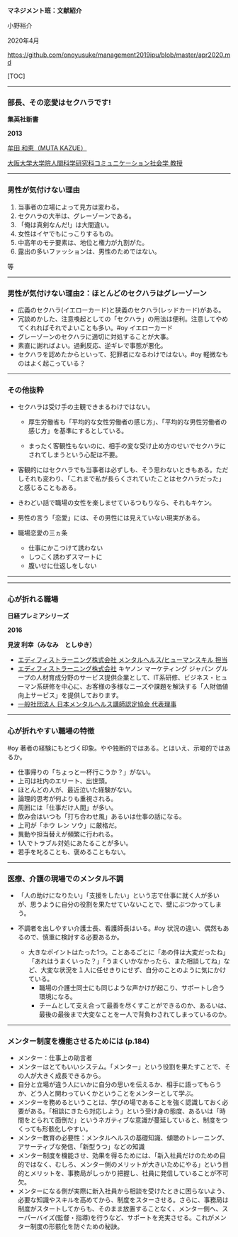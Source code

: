 **マネジメント班：文献紹介**

小野裕介

2020年4月

https://github.com/onoyusuke/management2019ipu/blob/master/apr2020.md

[TOC]

------

### **部長、その恋愛はセクハラです!**



 **集英社新書**

 **2013**

[牟田 和恵（MUTA KAZUE）](https://twitter.com/peureka)

[大阪大学大学院人間科学研究科コミュニケーション社会学 教授](http://comiron.hus.osaka-u.ac.jp/)



------

### 男性が気付けない理由

1. 当事者の立場によって見方は変わる。
2. セクハラの大半は、グレーゾーンである。
3. 「俺は真剣なんだ!」は大間違い。
4. 女性はイヤでもにっこりするもの。
5. 中高年のモテ要素は、地位と権力が九割がた。
6. 露出の多いファッションは、男性のためではない。

等

------

### 男性が気付けない理由2：ほとんどのセクハラはグレーゾーン

- 広義のセクハラ(イエローカード)と狭義のセクハラ(レッドカード)がある。
- 冗談めかした、注意喚起としての「セクハラ」の用法は便利。注意してやめてくれればそれでよいことも多い。#oy イエローカード
- グレーゾーンのセクハラに適切に対処することが大事。
- 素直に謝ればよい。過剰反応、逆ギレで事態が悪化。
- セクハラを認めたからといって、犯罪者になるわけではない。#oy 軽微なものはよく起こっている？



------

### その他抜粋

- セクハラは受け手の主観できまるわけではない。

  * 厚生労働省も「平均的な女性労働者の感じ方」、「平均的な男性労働者の感じ方」を基準にするとしている。

  * まったく客観性もないのに、相手の変な受け止め方のせいでセクハラにされてしまうという心配は不要。
- 客観的にはセクハラでも当事者は必ずしも、そう思わないときもある。ただしそれも変わり、「これまで私が長らくされていたことはセクハラだった」と感じることもある。
- きわどい話で職場の女性を楽しませているつもりなら、それもキケン。
- 男性の言う「恋愛」には、その男性には見えていない現実がある。
- 職場恋愛の三ヵ条
  - 仕事にかこつけて誘わない
  - しつこく誘わずスマートに
  - 腹いせに仕返しをしない

------



------

### **心が折れる職場** 



**日経プレミアシリーズ** 

**2016**

**見波 利幸（みなみ　としゆき）**

* [エディフィストラーニング株式会社 メンタルヘルス/ヒューマンスキル 担当](https://www.edifist.co.jp/trainer/management/minami_toshiyuki/)
* [エディフィストラーニング株式会社](https://www.edifist.co.jp/company/index.aspx) 
キヤノン マーケティング ジャパン グループの人材育成分野のサービス提供企業として、IT系研修、ビジネス・ヒューマン系研修を中心に、お客様の多様なニーズや課題を解決する「人財価値向上サービス」を提供しております。
* [一般社団法人 日本メンタルヘルス講師認定協会 代表理事](http://www.j-mot.or.jp/index.html) 

------

###  心が折れやすい職場の特徴

#oy 著者の経験にもとづく印象。やや独断的ではある。とはいえ、示唆的ではあるか。

- 仕事帰りの「ちょっと一杯行こうか？」がない。
- 上司は社内のエリート、出世頭。
- ほとんどの人が、最近泣いた経験がない。
- 論理的思考が何よりも重視される。
- 周囲には「仕事だけ人間」が多い。
- 飲み会はいつも「打ち合わせ風」あるいは仕事の話になる。
- 上司が「ホウ レン ソウ」に厳格だ。
- 異動や担当替えが頻繁に行われる。
- 1人でトラブル対処にあたることが多い。
- 若手を叱ることも、褒めることもない。

------

### 医療、介護の現場でのメンタル不調

- 「人の助けになりたい」「支援をしたい」という志で仕事に就く人が多いが、思うように自分の役割を果たせていないことで、壁にぶつかってしまう。

- 不調者を出しやすい介護士長、看護師長はいる。#oy 状況の違い、偶然もあるので、慎重に検討する必要あるか。

  - 大きなポイントはたった1つ。ことあるごとに「あの件は大変だったね」「あれはうまくいった？」「うまくいかなかったら、また相談してね」など、大変な状況を１人に任せきりにせず、自分のことのように気にかけている。
    - 職場の介護士同士にも同じような声かけが起こり、サポートし合う環境になる。
    - チームとして支え合って最善を尽くすことができるのか、あるいは、最後の最後まで大変なことを一人で背負わされてしまっているのか。



------

### メンター制度を機能させるためには (p.184)

- メンター：仕事上の助言者
- メンターはとてもいいシステム。「メンター」という役割を果たすことで、その人が大きく成長できるから。
- 自分と立場が違う人にいかに自分の思いを伝えるか、相手に語ってもらうか、どう人と関わっていくかということをメンターとして学ぶ。
- メンターを務めるということは、学びの場であることを強く認識しておく必要がある。「相談にきたら対応しよう」という受け身の態度、あるいは「時間をとられて面倒だ」というネガティブな意識が蔓延していると、制度をつくっても形骸化しやすい。
- メンター教育の必要性：メンタルヘルスの基礎知識、傾聴のトレーニング、アサーティブな発信、「新型うつ」などの知識
- メンター制度を機能させ、効果を得るためには、「新入社員だけのための目的ではなく、むしろ、メンター側のメリットが大きいためにやる」という目的とメリットを、事務局がしっかり把握し、社員に発信していることが不可欠。
- メンターになる側が実際に新入社員から相談を受けたときに困らないよう、必要な知識やスキルを高めてから、制度をスターさせる。さらに、事務局は制度がスタートしてからも、そのまま放置することなく、メンター側へ、スーパーバイズ(監督・指導)を行うなど、サポートを充実させる。これがメンター制度の形骸化を防ぐための秘訣。